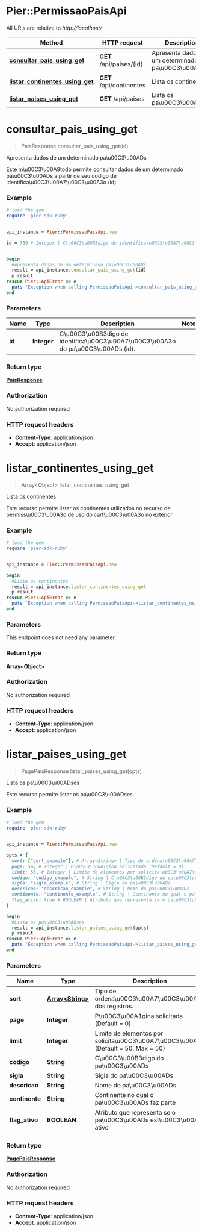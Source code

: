 # Pier::PermissaoPaisApi

All URIs are relative to *http://localhost/*

Method | HTTP request | Description
------------- | ------------- | -------------
[**consultar_pais_using_get**](PermissaoPaisApi.md#consultar_pais_using_get) | **GET** /api/paises/{id} | Apresenta dados de um determinado pa\u00C3\u00ADs
[**listar_continentes_using_get**](PermissaoPaisApi.md#listar_continentes_using_get) | **GET** /api/continentes | Lista os continentes
[**listar_paises_using_get**](PermissaoPaisApi.md#listar_paises_using_get) | **GET** /api/paises | Lista os pa\u00C3\u00ADses




# **consultar_pais_using_get**
> PaisResponse consultar_pais_using_get(id)

Apresenta dados de um determinado pa\u00C3\u00ADs

Este m\u00C3\u00A9todo permite consultar dados de um determinado pa\u00C3\u00ADs a partir de seu codigo de identifica\u00C3\u00A7\u00C3\u00A3o (id).

### Example
```ruby
# load the gem
require 'pier-sdk-ruby'


api_instance = Pier::PermissaoPaisApi.new

id = 789 # Integer | C\u00C3\u00B3digo de identifica\u00C3\u00A7\u00C3\u00A3o do pa\u00C3\u00ADs (id).


begin
  #Apresenta dados de um determinado pa\u00C3\u00ADs
  result = api_instance.consultar_pais_using_get(id)
  p result
rescue Pier::ApiError => e
  puts "Exception when calling PermissaoPaisApi->consultar_pais_using_get: #{e}"
end
```

### Parameters

Name | Type | Description  | Notes
------------- | ------------- | ------------- | -------------
 **id** | **Integer**| C\u00C3\u00B3digo de identifica\u00C3\u00A7\u00C3\u00A3o do pa\u00C3\u00ADs (id). | 


### Return type

[**PaisResponse**](PaisResponse.md)

### Authorization

No authorization required

### HTTP request headers

 - **Content-Type**: application/json
 - **Accept**: application/json




# **listar_continentes_using_get**
> Array&lt;Object&gt; listar_continentes_using_get

Lista os continentes

Este recurso permite listar os continentes utilizados no recurso de permiss\u00C3\u00A3o de uso do cart\u00C3\u00A3o no exterior

### Example
```ruby
# load the gem
require 'pier-sdk-ruby'


api_instance = Pier::PermissaoPaisApi.new

begin
  #Lista os continentes
  result = api_instance.listar_continentes_using_get
  p result
rescue Pier::ApiError => e
  puts "Exception when calling PermissaoPaisApi->listar_continentes_using_get: #{e}"
end
```

### Parameters
This endpoint does not need any parameter.


### Return type

**Array&lt;Object&gt;**

### Authorization

No authorization required

### HTTP request headers

 - **Content-Type**: application/json
 - **Accept**: application/json




# **listar_paises_using_get**
> PagePaisResponse listar_paises_using_get(opts)

Lista os pa\u00C3\u00ADses

Este recurso permite listar os pa\u00C3\u00ADses.

### Example
```ruby
# load the gem
require 'pier-sdk-ruby'


api_instance = Pier::PermissaoPaisApi.new

opts = { 
  sort: ["sort_example"], # Array<String> | Tipo de ordena\u00C3\u00A7\u00C3\u00A3o dos registros.
  page: 56, # Integer | P\u00C3\u00A1gina solicitada (Default = 0)
  limit: 56, # Integer | Limite de elementos por solicita\u00C3\u00A7\u00C3\u00A3o (Default = 50, Max = 50)
  codigo: "codigo_example", # String | C\u00C3\u00B3digo do pa\u00C3\u00ADs
  sigla: "sigla_example", # String | Sigla do pa\u00C3\u00ADs
  descricao: "descricao_example", # String | Nome do pa\u00C3\u00ADs
  continente: "continente_example", # String | Continente no qual o pa\u00C3\u00ADs faz parte
  flag_ativo: true # BOOLEAN | Atributo que representa se o pa\u00C3\u00ADs est\u00C3\u00A1 ativo
}

begin
  #Lista os pa\u00C3\u00ADses
  result = api_instance.listar_paises_using_get(opts)
  p result
rescue Pier::ApiError => e
  puts "Exception when calling PermissaoPaisApi->listar_paises_using_get: #{e}"
end
```

### Parameters

Name | Type | Description  | Notes
------------- | ------------- | ------------- | -------------
 **sort** | [**Array&lt;String&gt;**](String.md)| Tipo de ordena\u00C3\u00A7\u00C3\u00A3o dos registros. | [optional] 
 **page** | **Integer**| P\u00C3\u00A1gina solicitada (Default = 0) | [optional] 
 **limit** | **Integer**| Limite de elementos por solicita\u00C3\u00A7\u00C3\u00A3o (Default = 50, Max = 50) | [optional] 
 **codigo** | **String**| C\u00C3\u00B3digo do pa\u00C3\u00ADs | [optional] 
 **sigla** | **String**| Sigla do pa\u00C3\u00ADs | [optional] 
 **descricao** | **String**| Nome do pa\u00C3\u00ADs | [optional] 
 **continente** | **String**| Continente no qual o pa\u00C3\u00ADs faz parte | [optional] 
 **flag_ativo** | **BOOLEAN**| Atributo que representa se o pa\u00C3\u00ADs est\u00C3\u00A1 ativo | [optional] 


### Return type

[**PagePaisResponse**](PagePaisResponse.md)

### Authorization

No authorization required

### HTTP request headers

 - **Content-Type**: application/json
 - **Accept**: application/json





